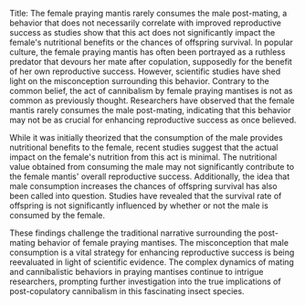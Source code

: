 Title: The female praying mantis rarely consumes the male post-mating, a behavior that does not necessarily correlate with improved reproductive success as studies show that this act does not significantly impact the female's nutritional benefits or the chances of offspring survival.
In popular culture, the female praying mantis has often been portrayed as a ruthless predator that devours her mate after copulation, supposedly for the benefit of her own reproductive success. However, scientific studies have shed light on the misconception surrounding this behavior. Contrary to the common belief, the act of cannibalism by female praying mantises is not as common as previously thought. Researchers have observed that the female mantis rarely consumes the male post-mating, indicating that this behavior may not be as crucial for enhancing reproductive success as once believed.

While it was initially theorized that the consumption of the male provides nutritional benefits to the female, recent studies suggest that the actual impact on the female's nutrition from this act is minimal. The nutritional value obtained from consuming the male may not significantly contribute to the female mantis' overall reproductive success. Additionally, the idea that male consumption increases the chances of offspring survival has also been called into question. Studies have revealed that the survival rate of offspring is not significantly influenced by whether or not the male is consumed by the female.

These findings challenge the traditional narrative surrounding the post-mating behavior of female praying mantises. The misconception that male consumption is a vital strategy for enhancing reproductive success is being reevaluated in light of scientific evidence. The complex dynamics of mating and cannibalistic behaviors in praying mantises continue to intrigue researchers, prompting further investigation into the true implications of post-copulatory cannibalism in this fascinating insect species.
